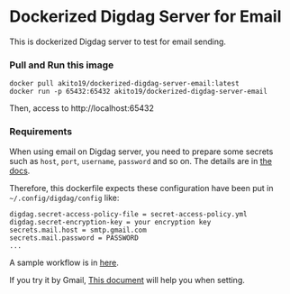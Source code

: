 # Dockerized Digdag Server for Email

This is dockerized Digdag server to test for email sending.

### Pull and Run this image

```
docker pull akito19/dockerized-digdag-server-email:latest
docker run -p 65432:65432 akito19/dockerized-digdag-server-email
```

Then, access to http://localhost:65432

### Requirements

When using email on Digdag server, you need to prepare some secrets such as `host`, `port`, `username`, `password` and so on.
The details are in [the docs](https://docs.digdag.io/operators/mail.html?highlight=email#mail-sending-email).

Therefore, this dockerfile expects these configuration have been put in `~/.config/digdag/config` like:

```
digdag.secret-access-policy-file = secret-access-policy.yml
digdag.secret-encryption-key = your encryption key
secrets.mail.host = smtp.gmail.com
secrets.mail.password = PASSWORD
...
```

A sample workflow is in [here](https://github.com/akito19/dockerized-digdag-server-email/sample).

If you try it by Gmail, [This document](https://support.google.com/accounts/answer/185833?hl=en) will help you when setting.
